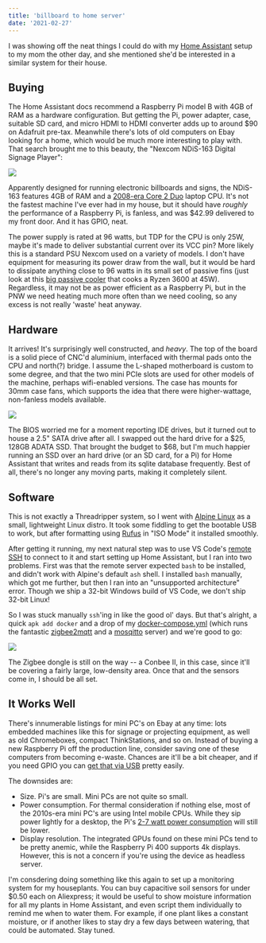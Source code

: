 ```yaml
---
title: 'billboard to home server'
date: '2021-02-27'
---
```


I was showing off the neat things I could do with my [Home Assistant](https://www.home-assistant.io/) setup to my mom the other day, and she mentioned she'd be interested in a similar system for their house.

## Buying

The Home Assistant docs recommend a Raspberry Pi model B with 4GB of RAM as a hardware configuration. But getting the Pi, power adapter, case, suitable SD card, and micro HDMI to HDMI converter adds up to around $90 on Adafruit pre-tax. Meanwhile there's lots of old computers on Ebay looking for a home, which would be much more interesting to play with. That search brought me to this beauty, the "Nexcom NDiS-163 Digital Signage Player":

[![](/blog/0003/system.jpg)](/blog/0003/system.jpg)

Apparently designed for running electronic billboards and signs, the NDiS-163 features 4GB of RAM and a [2008-era Core 2 Duo](https://ark.intel.com/content/www/us/en/ark/products/35568/intel-core-2-duo-processor-p8600-3m-cache-2-40-ghz-1066-mhz-fsb.html) laptop CPU. It's not the fastest machine I've ever had in my house, but it should have _roughly_ the performance of a Raspberry Pi, is fanless, and was $42.99 delivered to my front door. And it has GPIO, neat.

The power supply is rated at 96 watts, but TDP for the CPU is only 25W, maybe it's made to deliver substantial current over its VCC pin? More likely this is a standard PSU Nexcom used on a variety of models. I don't have equipment for measuring its power draw from the wall, but it would be hard to dissipate anything close to 96 watts in its small set of passive fins (just look at this [big passive cooler](https://youtu.be/0RYFsb99OwI?t=168) that cooks a Ryzen 3600 at 45W). Regardless, it may not be as power efficient as a Raspberry Pi, but in the PNW we need heating much more often than we need cooling, so any excess is not really 'waste' heat anyway.

## Hardware

It arrives! It's surprisingly well constructed, and _heavy_. The top of the board is a solid piece of CNC'd aluminium, interfaced with thermal pads onto the CPU and north(?) bridge. I assume the L-shaped motherboard is custom to some degree, and that the two mini PCIe slots are used for other models of the machine, perhaps wifi-enabled versions. The case has mounts for 30mm case fans, which supports the idea that there were higher-wattage, non-fanless models available.

[![](/blog/0003/opened.jpg)](/blog/0003/opened.jpg)

The BIOS worried me for a moment reporting IDE drives, but it turned out to house a 2.5" SATA drive after all. I swapped out the hard drive for a $25, 128GB ADATA SSD. That brought the budget to $68, but I'm much happier running an SSD over an hard drive (or an SD card, for a Pi) for Home Assistant that writes and reads from its sqlite database frequently. Best of all, there's no longer any moving parts, making it completely silent.

## Software

This is not exactly a Threadripper system, so I went with [Alpine Linux](https://alpinelinux.org/) as a small, lightweight Linux distro. It took some fiddling to get the bootable USB to work, but after formatting using [Rufus](https://rufus.ie/) in "ISO Mode" it installed smoothly.

After getting it running, my next natural step was to use VS Code's [remote SSH](https://code.visualstudio.com/docs/remote/ssh) to connect to it and start setting up Home Assistant, but I ran into two problems. First was that the remote server expected `bash` to be installed, and didn't work with Alpine's default `ash` shell. I installed `bash` manually, which got me further, but then I ran into an "unsupported architecture" error. Though we ship a 32-bit Windows build of VS Code, we don't ship 32-bit Linux!

So I was stuck manually `ssh`'ing in like the good ol' days. But that's alright, a quick `apk add docker` and a drop of my [docker-compose.yml](https://gist.github.com/connor4312/f16544bcc5b48af345a94feedb5a0ee1) (which runs the fantastic [zigbee2mqtt](https://www.zigbee2mqtt.io/) and a [mosqitto](https://mosquitto.org/) server) and we're good to go:

[![](/blog/0003/its-alive.png)](/blog/0003/its-alive.png)

The Zigbee dongle is still on the way -- a Conbee II, in this case, since it'll be covering a fairly large, low-density area. Once that and the sensors come in, I should be all set.

## It Works Well

There's innumerable listings for mini PC's on Ebay at any time: lots embedded machines like this for signage or projecting equipment, as well as old Chromeboxes, compact ThinkStations, and so on. Instead of buying a new Raspberry Pi off the production line, consider saving one of these computers from becoming e-waste. Chances are it'll be a bit cheaper, and if you need GPIO you can [get that via USB](https://www.aliexpress.com/wholesale?catId=0&initiative_id=SB_20210226225356&SearchText=FT232H) pretty easily.

The downsides are:

- Size. Pi's are small. Mini PCs are not quite so small.
- Power consumption. For thermal consideration if nothing else, most of the 2010s-era mini PC's are using Intel mobile CPUs. While they sip power lightly for a desktop, the Pi's [2-7 watt power consumption](https://www.pidramble.com/wiki/benchmarks/power-consumption) will still be lower.
- Display resolution. The integrated GPUs found on these mini PCs tend to be pretty anemic, while the Raspberry Pi 400 supports 4k displays. However, this is not a concern if you're using the device as headless server.

I'm consdering doing something like this again to set up a monitoring system for my houseplants. You can buy capacitive soil sensors for under $0.50 each on Aliexpress; it would be useful to show moisture information for all my plants in Home Assistant, and even script them individually to remind me when to water them. For example, if one plant likes a constant moisture, or if another likes to stay dry a few days between watering, that could be automated. Stay tuned.
